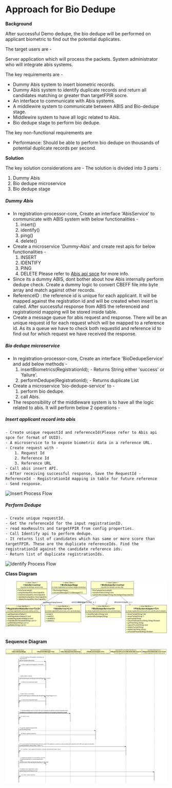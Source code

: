 # Approach for Bio Dedupe

**Background**

After successful Demo dedupe, the bio dedupe will be performed on applicant biometric to find out the potential duplicates.

The target users are -

Server application which will process the packets.
System administrator who will integrate abis systems.

The key requirements are -
- Dummy Abis system to insert biometric records.
- Dummy Abis system to identify duplicate records and return all candidates matching or greater than targetFPIR socre.
- An interface to communicate with Abis systems.
- A middlewire system to communicate between ABIS and Bio-dedupe stage.
- Middlewire system to have all logic related to Abis.
- Bio dedupe stage to perform bio dedupe.

The key non-functional requirements are
-	Performance: Should be able to perform bio dedupe on thousands of potential duplicate records per second.

**Solution**

The key solution considerations are -
The solution is divided into 3 parts :
1. Dummy Abis
2. Bio dedupe microservice
3. Bio dedupe stage

##### Dummy Abis
- In registration-processor-core, Create an interface 'AbisService' to communicate with ABIS system with below functionalities -
	1. insert()
	2. identify()
	3. ping()
	4. delete()
- Create a microservice 'Dummy-Abis' and create rest apis for below functionalities -
	1. INSERT
	2. IDENTIFY
	3. PING
	4. DELETE
	Please refer to [Abis api spce](https://github.com/mosip/mosip/wiki/ABIS-APIs) for more info.
- Since its a dummy ABIS, dont bother about how Abis internally perform dedupe check. Create a dummy logic to convert CBEFF file into byte array and match against other records.
- ReferenceID : the reference id is unique for each applicant. It will be mapped against the registration id and will be created when insert is called. After successful response from ABIS the referenceid and registrationid mapping will be stored inside table.
- Create a message queue for abis request and response. There will be an unique request id for each request which will be mapped to a reference id. As its a queue we have to check both requestid and reference id to find out for which request we have received the response.

##### Bio dedupe microservice
-  In registration-processor-core, Create an interface 'BioDedupeService' and add below methods -
	1. insertBiometrics(RegistrationId); - Returns String either 'success' or 'failure'.
	2. performDedupe(RegistrationId); - Returns duplicate List<RegistrationId>
- Create a microservice 'bio-dedupe-service' to -
	1. perform bio dedupe.
	2. call Abis.
- The responsibility of the middleware system is to have all the logic related to abis. It will perform below 2 operations -
##### Insert applicant record into abis
	- Create unique requestId and referenceId(Please refer to Abis api spce for format of UUID).
	- A microservice to to expose biometric data in a reference URL.
	- Create request with -
		1. Request Id
		2. Reference Id
		3. Reference URL
	- Call abis insert API.
	- After receiving successful response, Save the RequestId - ReferenceId - RegistrationId mapping in table for future reference
	- Send response.
![Insert Process Flow](_images/biodedupe-insert.png)
##### Perform Dedupe
	- Create unique requestId. 
	- Get the referenceId for the input registrationID.
	- read maxResults and targetFPIR from config properties.
	- Call Identify api to perform dedupe.
	- It returns list of candidates which has same or more score than targetFPIR. These are the duplicate referenceIds. Find the registrationId against the candidate reference ids.
	- Return list of duplicate registrationIds.
![Identify Process Flow](_images/biodedupe-identify.png)



**Class Diagram**

![Demo dedupe class diagram](_images/bio-dedupe-class-diagram.png)

**Sequence Diagram**

![Demo dedupe sequence diagram](_images/demo_dedupe_seq_diagram.png)
